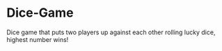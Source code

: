 # Dice-Game
Dice game that puts two players up against each other rolling lucky dice, highest number wins!
